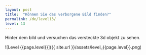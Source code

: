 ```yaml
---
layout: post
title:  "Können Sie das verborgene Bild finden?"
permalink: /de/level13/
level: 13
---
```

Hinter dem bild und versuchen das versteckte 3d objekt zu sehen.

![Level {{page.level}}]({{ site.url }}/assets/level_{{page.level}}.png)